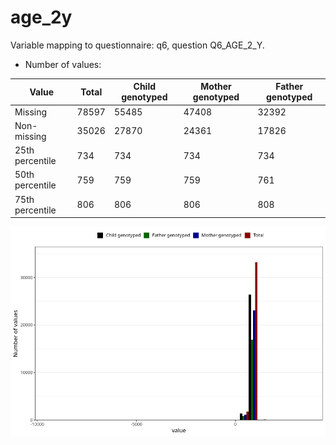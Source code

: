 # age_2y
Variable mapping to questionnaire: q6, question Q6_AGE_2_Y.
- Number of values:

| Value | Total | Child genotyped | Mother genotyped | Father genotyped |
| ----- | ----- | --------------- | ---------------- | ---------------- |
| Missing | 78597 | 55485 | 47408 | 32392 |
| Non-missing | 35026 | 27870 | 24361 | 17826 |
| 25th percentile | 734 | 734 | 734 | 734 |
| 50th percentile | 759 | 759 | 759 | 761 |
| 75th percentile | 806 | 806 | 806 | 808 |



![](age_2y_n.png)



